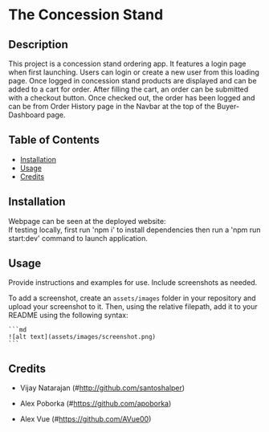 # The Concession Stand

## Description

This project is a concession stand ordering app. It features a login page when first launching. Users can login or create a new user from this loading page. Once logged in concession stand products are displayed and can be added to a cart for order. After filling the cart, an order can be submitted with a checkout button. Once checked out, the order has been logged and can be from Order History page in the Navbar at the top of the Buyer-Dashboard page.

## Table of Contents

- [Installation](#installation)
- [Usage](#usage)
- [Credits](#credits)


## Installation

Webpage can be seen at the deployed website:
<br>
If testing locally, first run 'npm i' to install dependencies then run a 'npm run start:dev' command to launch application.

## Usage

Provide instructions and examples for use. Include screenshots as needed.

To add a screenshot, create an `assets/images` folder in your repository and upload your screenshot to it. Then, using the relative filepath, add it to your README using the following syntax:

    ```md
    ![alt text](assets/images/screenshot.png)
    ```

## Credits

* Vijay Natarajan (#http://github.com/santoshalper)

* Alex Poborka (#https://github.com/apoborka)

* Alex Vue (#https://github.com/AVue00)






